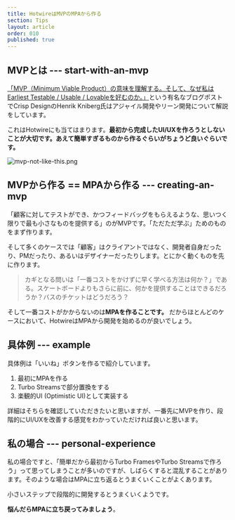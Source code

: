 ```yaml
---
title: HotwireはMVPのMPAから作る
section: Tips
layout: article
order: 010
published: true
---
```


## MVPとは --- start-with-an-mvp 

[「MVP（Minimum Viable Product）の意味を理解する。そして、なぜ私はEarliest Testable / Usable / Lovableを好むのか。」](https://www.ankr.design/designtips/making-sense-of-mvp)という有名なブログポストでCrisp DesignのHenrik Kniberg氏はアジャイル開発やリーン開発について解説をしています。

これはHotwireにも当てはまります。**最初から完成したUI/UXを作ろうとしないことが大切です。あえて簡単すぎるものから作るぐらいがちょうど良いぐらいです。**

![mvp-not-like-this.png](content_images/mvp-not-like-this.png)


## MVPから作る == MPAから作る --- creating-an-mvp

「顧客に対してテストができ、かつフィードバッグをもらえるような、思いつく限りで最も小さなものを提供する」のがMVPです。「ただただ学ぶ」ためのものをまず作ります。

そして多くのケースでは「顧客」はクライアントではなく、開発者自身だったり、PMだったり、あるいはデザイナーだったりします。とにかく動くものを先に作ります。

> カギとなる問いは「一番コストをかけずに早く学べる方法は何か？」である。スケートボードよりもさらに前に、何かを提供することはできるだろうか？バスのチケットはどうだろう？

そして一番コストがかからないのは**MPAを作ることです。** だからほとんどのケースにおいて、HotwireはMPAから開発を始めるのが良いでしょう。

## 具体例 --- example

具体例は「いいね」ボタンを作るで紹介しています。

1. 最初にMPAを作る
2. Turbo Streamsで部分置換をする
3. 楽観的UI (Optimistic UI)として実装する

詳細はそちらを確認していただきたいと思いますが、一番先にMVPを作り、段階的にUI/UXを改善する感覚をわかっていただければ良いと思います。

## 私の場合 --- personal-experience

私の場合ですと、「簡単だから最初からTurbo FramesやTurbo Streamsで作ろう」って思ってしまうことが多いのですが、しばらくすると混乱することがあります。そのような場合はMPAに立ち返るとうまくいくことがよくあります。

小さいステップで段階的に開発するとうまくいくようです。

**悩んだらMPAに立ち戻ってみましょう**。
